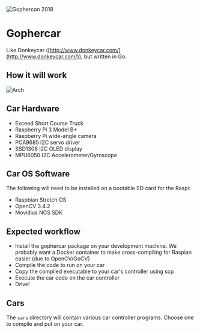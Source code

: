 ![Gophercon 2018](https://github.com/hybridgroup/gophercar/blob/master/images/gophercon2018.gif?raw=true)

# Gophercar

Like Donkeycar ([http://www.donkeycar.com/](http://www.donkeycar.com/)), but written in Go.

## How it will work

![Arch](https://github.com/hybridgroup/gophercar/blob/master/images/arch.png?raw=true)

## Car Hardware

- Exceed Short Course Truck
- Raspberry Pi 3 Model B+
- Raspberry Pi wide-angle camera
- PCA9685 I2C servo driver
- SSD1306 I2C OLED display
- MPU6050 I2C Accelerometer/Gyroscope

## Car OS Software

The following will need to be installed on a bootable SD card for the Raspi:

- Raspbian Stretch OS
- OpenCV 3.4.2
- Movidius NCS SDK

## Expected workflow

- Install the gophercar package on your development machine. We probably want a Docker container to make cross-compiling for Raspian easier (due to OpenCV/GoCV)
- Compile the code to run on your car
- Copy the compiled executable to your car's controller using scp
- Execute the car code on the car controller
- Drive!

## Cars

The `cars` directory will contain various car controller programs. Choose one to compile and put on your car.
